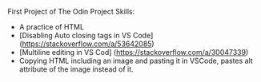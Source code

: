 First Project of The Odin Project
Skills:
- A practice of HTML
- [Disabling Auto closing tags in VS Code] (https://stackoverflow.com/a/53642085)
- [Multiline editing in VS Cod] (https://stackoverflow.com/a/30047339)
- Copying HTML including an image and pasting it in VSCode, pastes  alt attribute of the image instead of it.
